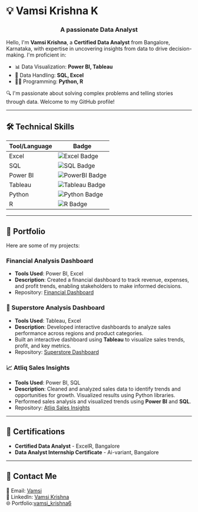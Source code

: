 
# 💡 Vamsi Krishna K
<h3 align="center">A passionate Data Analyst</h3>

Hello, I'm **Vamsi Krishna**, a **Certified Data Analyst** from Bangalore, Karnataka, with expertise in uncovering insights from data to drive decision-making. I'm proficient in:
- 📊 Data Visualization: **Power BI, Tableau**
- 📑 Data Handling: **SQL, Excel**
- 🧑‍💻 Programming: **Python, R**

🔍 I'm passionate about solving complex problems and telling stories through data. Welcome to my GitHub profile!

---

## 🛠️ Technical Skills
| Tool/Language  | Badge |
|----------------|-------|
| Excel          | ![Excel Badge](https://img.shields.io/badge/Microsoft-Excel-brightgreen) |
| SQL            | ![SQL Badge](https://img.shields.io/badge/-SQL-blue) |
| Power BI       | ![PowerBI Badge](https://img.shields.io/badge/PowerBI-Data%20Visualization-orange) |
| Tableau        | ![Tableau Badge](https://img.shields.io/badge/Tableau-Data%20Visualization-blueviolet) |
| Python         | ![Python Badge](https://img.shields.io/badge/Python-Programming%20Language-yellowgreen) |
| R              | ![R Badge](https://img.shields.io/badge/R-Data%20Analysis-teal) |

---
## 📂 **Portfolio**  

Here are some of my projects:  

### **Financial Analysis Dashboard**  
- **Tools Used**: Power BI, Excel  
- **Description**: Created a financial dashboard to track revenue, expenses, and profit trends, enabling stakeholders to make informed decisions.  
- Repository: [Financial Dashboard](https://mavenanalytics.io/project/18034)  
 

### 🏬 Superstore Analysis Dashboard
- **Tools Used**: Tableau, Excel 
- **Description**: Developed interactive dashboards to analyze sales performance across regions and product categories.
- Built an interactive dashboard using **Tableau** to visualize sales trends, profit, and key metrics.
- Repository: [Superstore Dashboard](https://mavenanalytics.io/project/18039)

### 📈 Atliq Sales Insights
- **Tools Used**: Power BI, SQL 
- **Description**: Cleaned and analyzed sales data to identify trends and opportunities for growth. Visualized results using Python libraries. 
- Performed sales analysis and visualized trends using **Power BI** and **SQL**.
- Repository: [Atliq Sales Insights](https://mavenanalytics.io/project/18038)

---

## 📜 Certifications
- **Certified Data Analyst** - ExcelR, Bangalore
- **Data Analyst Internship Certificate** - Ai-variant, Bangalore

---

## 💬 Contact Me
📧 Email: [Vamsi](mailto:vamsik9630@gmail.com)  
💼 LinkedIn: [Vamsi Krishna](https://www.linkedin.com/in/vamsi-krishna-204885258)  
🌐 Portfolio:[vamsi_krishna6](https://linktr.ee/vamsi_krishna6)


